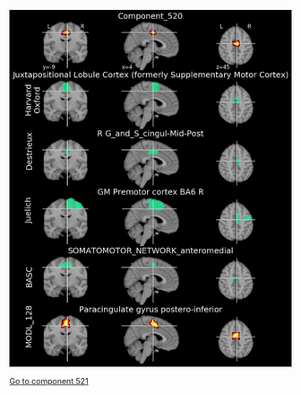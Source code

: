 


![520](preliminary/520.jpg "Component 520")

[Go to component 521](https://parietal-inria.github.io/MODL_atlas/1024/521 "Component 521")